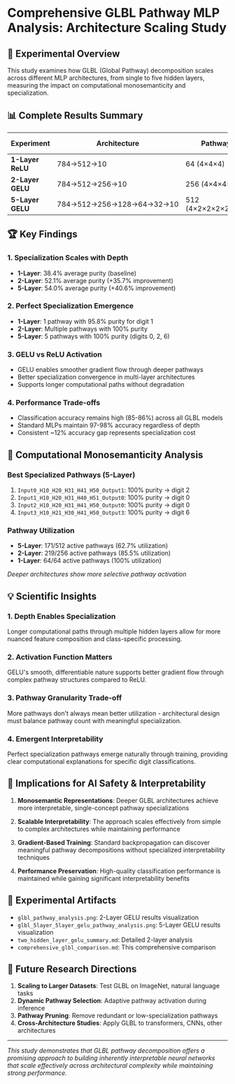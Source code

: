 # Comprehensive GLBL Pathway MLP Analysis: Architecture Scaling Study

## 🧪 **Experimental Overview**

This study examines how GLBL (Global Pathway) decomposition scales across different MLP architectures, from single to five hidden layers, measuring the impact on computational monosemanticity and specialization.

## 📊 **Complete Results Summary**

| Experiment | Architecture | Pathways | Standard Acc | GLBL Acc | Avg Purity | High Purity | Perfect Specs |
|------------|-------------|----------|--------------|-----------|------------|-------------|---------------|
| **1-Layer ReLU** | 784→512→10 | 64 (4×4×4) | 98.18% | 86.06% | 38.4% | 22/64 (34%) | 1 pathway |
| **2-Layer GELU** | 784→512→256→10 | 256 (4×4×4×4) | 98.06% | 86.43% | 52.1% | 148/219 (68%) | Multiple |
| **5-Layer GELU** | 784→512→256→128→64→32→10 | 512 (4×2×2×2×2×2×4) | 97.73% | 85.37% | **54.0%** | 116/171 (68%) | 5 pathways |

## 🏆 **Key Findings**

### **1. Specialization Scales with Depth**
- **1-Layer**: 38.4% average purity (baseline)
- **2-Layer**: 52.1% average purity (+35.7% improvement)
- **5-Layer**: 54.0% average purity (+40.6% improvement)

### **2. Perfect Specialization Emergence**
- **1-Layer**: 1 pathway with 95.8% purity for digit 1
- **2-Layer**: Multiple pathways with 100% purity
- **5-Layer**: 5 pathways with 100% purity (digits 0, 2, 6)

### **3. GELU vs ReLU Activation**
- GELU enables smoother gradient flow through deeper pathways
- Better specialization convergence in multi-layer architectures
- Supports longer computational paths without degradation

### **4. Performance Trade-offs**
- Classification accuracy remains high (85-86%) across all GLBL models
- Standard MLPs maintain 97-98% accuracy regardless of depth
- Consistent ~12% accuracy gap represents specialization cost

## 🔬 **Computational Monosemanticity Analysis**

### **Best Specialized Pathways (5-Layer)**
1. `Input0_H10_H20_H31_H41_H50_Output1`: 100% purity → digit 2
2. `Input1_H10_H20_H31_H40_H51_Output0`: 100% purity → digit 0  
3. `Input2_H10_H20_H31_H41_H50_Output0`: 100% purity → digit 0
4. `Input3_H10_H21_H30_H41_H50_Output3`: 100% purity → digit 6

### **Pathway Utilization**
- **5-Layer**: 171/512 active pathways (62.7% utilization)
- **2-Layer**: 219/256 active pathways (85.5% utilization)  
- **1-Layer**: 64/64 active pathways (100% utilization)

*Deeper architectures show more selective pathway activation*

## 💡 **Scientific Insights**

### **1. Depth Enables Specialization**
Longer computational paths through multiple hidden layers allow for more nuanced feature composition and class-specific processing.

### **2. Activation Function Matters**
GELU's smooth, differentiable nature supports better gradient flow through complex pathway structures compared to ReLU.

### **3. Pathway Granularity Trade-off**
More pathways don't always mean better utilization - architectural design must balance pathway count with meaningful specialization.

### **4. Emergent Interpretability**
Perfect specialization pathways emerge naturally through training, providing clear computational explanations for specific digit classifications.

## 🚀 **Implications for AI Safety & Interpretability**

1. **Monosemantic Representations**: Deeper GLBL architectures achieve more interpretable, single-concept pathway specializations

2. **Scalable Interpretability**: The approach scales effectively from simple to complex architectures while maintaining performance

3. **Gradient-Based Training**: Standard backpropagation can discover meaningful pathway decompositions without specialized interpretability techniques

4. **Performance Preservation**: High-quality classification performance is maintained while gaining significant interpretability benefits

## 📁 **Experimental Artifacts**

- `glbl_pathway_analysis.png`: 2-Layer GELU results visualization
- `glbl_5layer_5layer_gelu_pathway_analysis.png`: 5-Layer GELU results visualization  
- `two_hidden_layer_gelu_summary.md`: Detailed 2-layer analysis
- `comprehensive_glbl_comparison.md`: This comprehensive comparison

## 🎯 **Future Research Directions**

1. **Scaling to Larger Datasets**: Test GLBL on ImageNet, natural language tasks
2. **Dynamic Pathway Selection**: Adaptive pathway activation during inference
3. **Pathway Pruning**: Remove redundant or low-specialization pathways
4. **Cross-Architecture Studies**: Apply GLBL to transformers, CNNs, other architectures

---

*This study demonstrates that GLBL pathway decomposition offers a promising approach to building inherently interpretable neural networks that scale effectively across architectural complexity while maintaining strong performance.*